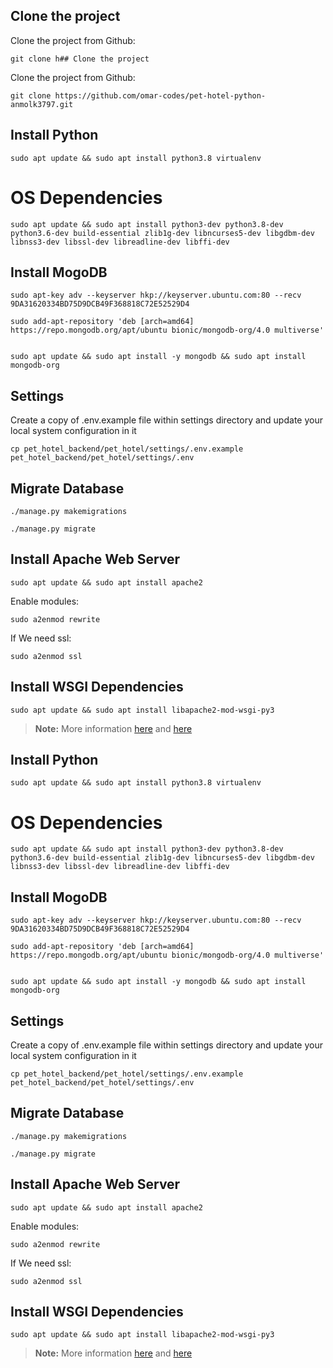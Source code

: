 
## Clone the project
Clone the project from Github:

    git clone h## Clone the project
Clone the project from Github:

    git clone https://github.com/omar-codes/pet-hotel-python-anmolk3797.git


## Install Python
    
    sudo apt update && sudo apt install python3.8 virtualenv


# OS Dependencies

    sudo apt update && sudo apt install python3-dev python3.8-dev python3.6-dev build-essential zlib1g-dev libncurses5-dev libgdbm-dev libnss3-dev libssl-dev libreadline-dev libffi-dev


## Install MogoDB

    sudo apt-key adv --keyserver hkp://keyserver.ubuntu.com:80 --recv 9DA31620334BD75D9DCB49F368818C72E52529D4
    
    sudo add-apt-repository 'deb [arch=amd64] https://repo.mongodb.org/apt/ubuntu bionic/mongodb-org/4.0 multiverse'

    
    sudo apt update && sudo apt install -y mongodb && sudo apt install mongodb-org



## Settings
Create a copy of .env.example file within settings directory and update your local system configuration in it

    cp pet_hotel_backend/pet_hotel/settings/.env.example pet_hotel_backend/pet_hotel/settings/.env


## Migrate Database

    ./manage.py makemigrations
    
    ./manage.py migrate


## Install Apache Web Server

    sudo apt update && sudo apt install apache2

Enable modules:

    sudo a2enmod rewrite

If We need ssl:

    sudo a2enmod ssl

## Install WSGI Dependencies

    sudo apt update && sudo apt install libapache2-mod-wsgi-py3

    
> **Note:** More information [here](https://docs.djangoproject.com/en/2.1/howto/deployment/wsgi/modwsgi/) and [here](https://www.digitalocean.com/community/tutorials/how-to-serve-django-applications-with-apache-and-mod_wsgi-on-debian-8)



## Install Python
    
    sudo apt update && sudo apt install python3.8 virtualenv


# OS Dependencies

    sudo apt update && sudo apt install python3-dev python3.8-dev python3.6-dev build-essential zlib1g-dev libncurses5-dev libgdbm-dev libnss3-dev libssl-dev libreadline-dev libffi-dev


## Install MogoDB

    sudo apt-key adv --keyserver hkp://keyserver.ubuntu.com:80 --recv 9DA31620334BD75D9DCB49F368818C72E52529D4
    
    sudo add-apt-repository 'deb [arch=amd64] https://repo.mongodb.org/apt/ubuntu bionic/mongodb-org/4.0 multiverse'

    
    sudo apt update && sudo apt install -y mongodb && sudo apt install mongodb-org


## Settings
Create a copy of .env.example file within settings directory and update your local system configuration in it

    cp pet_hotel_backend/pet_hotel/settings/.env.example pet_hotel_backend/pet_hotel/settings/.env


## Migrate Database

    ./manage.py makemigrations
    
    ./manage.py migrate


## Install Apache Web Server

    sudo apt update && sudo apt install apache2

Enable modules:

    sudo a2enmod rewrite

If We need ssl:

    sudo a2enmod ssl

## Install WSGI Dependencies

    sudo apt update && sudo apt install libapache2-mod-wsgi-py3

    
> **Note:** More information [here](https://docs.djangoproject.com/en/2.1/howto/deployment/wsgi/modwsgi/) and [here](https://www.digitalocean.com/community/tutorials/how-to-serve-django-applications-with-apache-and-mod_wsgi-on-debian-8)
